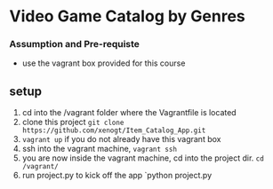 # Video Game Catalog by Genres

### Assumption and Pre-requiste
- use the vagrant box provided for this course

## setup
1. cd into the /vagrant folder where the Vagrantfile is located
2. clone this project `git clone https://github.com/xenogt/Item_Catalog_App.git`
3. `vagrant up` if you do not already have this vagrant box
4. ssh into the vagrant machine, `vagrant ssh`
5. you are now inside the vagrant machine, cd into the project dir. `cd /vagrant/`
6. run project.py to kick off the app `python project.py